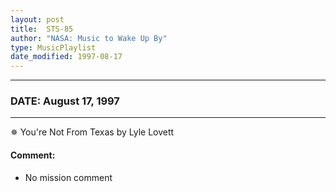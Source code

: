 ```yaml
---
layout: post
title:  STS-85
author: "NASA: Music to Wake Up By"
type: MusicPlaylist
date_modified: 1997-08-17
---
```


----
### DATE: August 17, 1997
----
✵ You're Not From Texas by Lyle Lovett

#### Comment:
* No mission comment
